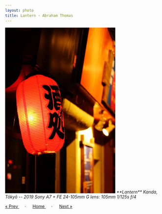 ```yaml
---
layout: photo
title: Lantern · Abraham Thomas
---
```


<img src="/assets/photos/Lantern.jpg" width="360px" class="photo">

<i>
**Lantern**  
Kanda, Tōkyō -- 2019  
Sony A7 + FE 24-105mm G lens: 105mm 1/125s f/4  
</i>

<a href="/gallery/waves"> &laquo; Prev </a> &emsp; · &emsp; 
<a href="/gallery"> Home </a> &emsp; · &emsp; 
<a href="/gallery/scramble"> Next &raquo; </a>
